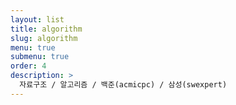 ```yaml
---
layout: list
title: algorithm
slug: algorithm
menu: true
submenu: true
order: 4
description: >
  자료구조 / 알고리즘 / 백준(acmicpc) / 삼성(swexpert)
---
```

